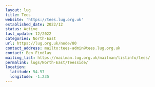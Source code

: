 ```yaml
---
layout: lug
title: Tees
website: 'https://tees.lug.org.uk'
established_date: 2022/12
status: Active
last_update: 12/2022
categories: North-East
url: https://lug.org.uk/node/80
contact_address: mailto:tees-admin@tees.lug.org.uk
contact: Ben Findlay
mailing_list: https://mailman.lug.org.uk/mailman/listinfo/tees/
permalink: lugs/North-East/Teesside/
location:
  latitude: 54.57
  longitude: -1.235
---
```

